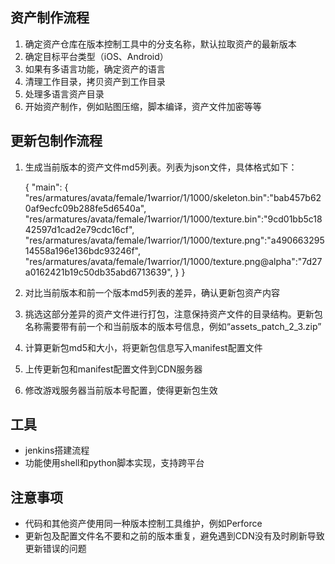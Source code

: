 ## 资产制作流程
1. 确定资产仓库在版本控制工具中的分支名称，默认拉取资产的最新版本
2. 确定目标平台类型（iOS、Android）
3. 如果有多语言功能，确定资产的语言
4. 清理工作目录，拷贝资产到工作目录
5. 处理多语言资产目录
6. 开始资产制作，例如贴图压缩，脚本编译，资产文件加密等等

## 更新包制作流程
1. 生成当前版本的资产文件md5列表。列表为json文件，具体格式如下：

    {
        "main": 
        {
            "res/armatures/avata/female/1warrior/1/1000/skeleton.bin":"bab457b620af9ecfc09b288fe5d6540a", 
            "res/armatures/avata/female/1warrior/1/1000/texture.bin":"9cd01bb5c1842597d1cad2e79cdc16cf", 
            "res/armatures/avata/female/1warrior/1/1000/texture.png":"a49066329514558a196e136bdc93246f", 
            "res/armatures/avata/female/1warrior/1/1000/texture.png@alpha":"7d27a0162421b19c50db35abd6713639", 
        }
    }
    
2. 对比当前版本和前一个版本md5列表的差异，确认更新包资产内容
3. 挑选这部分差异的资产文件进行打包，注意保持资产文件的目录结构。更新包名称需要带有前一个和当前版本的版本号信息，例如“assets_patch_2_3.zip”
4. 计算更新包md5和大小，将更新包信息写入manifest配置文件
5. 上传更新包和manifest配置文件到CDN服务器
6. 修改游戏服务器当前版本号配置，使得更新包生效

## 工具
* jenkins搭建流程
* 功能使用shell和python脚本实现，支持跨平台

## 注意事项
* 代码和其他资产使用同一种版本控制工具维护，例如Perforce
* 更新包及配置文件名不要和之前的版本重复，避免遇到CDN没有及时刷新导致更新错误的问题